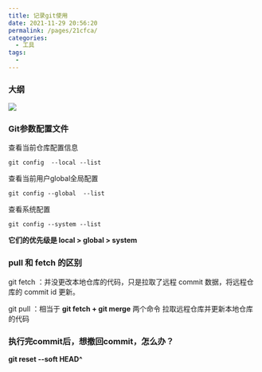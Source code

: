 ```yaml
---
title: 记录git使用
date: 2021-11-29 20:56:20
permalink: /pages/21cfca/
categories:
  - 工具
tags:
  - 
---
```


  


### 大纲

![](https://gitee.com/gan_chuan_yin/blog-image/raw/master/img/20211129210823.png)



### Git参数配置文件

 查看当前仓库配置信息

``` 
git config  --local --list
```

查看当前用户global全局配置

```shell
git config --global  --list
```

查看系统配置

```shell
git config --system --list
```

**它们的优先级是 local > global > system**





### pull 和 fetch 的区别

git fetch ：并没更改本地仓库的代码，只是拉取了远程 commit 数据，将远程仓库的 commit id 更新。

git pull	：相当于 **git fetch + git merge** 两个命令 拉取远程仓库并更新本地仓库的代码





### 执行完commit后，想撤回commit，怎么办？

**git reset --soft HEAD^**



